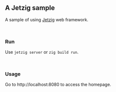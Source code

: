 ## A Jetzig sample

A sample of using [Jetzig](https://github.com/jetzig-framework/jetzig) web framework.

<br/>

### Run

Use `jetzig server` or `zig build run`.

<br/>

### Usage

Go to http://localhost:8080 to access the homepage.
